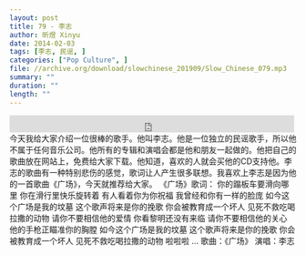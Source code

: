 ```yaml
---
layout: post
title: 79 - 李志
author: 昕煜 Xinyu
date: 2014-02-03
tags: [李志, 民谣, ]
categories: ["Pop Culture", ]
file: //archive.org/download/slowchinese_201909/Slow_Chinese_079.mp3
summary: ""
duration: ""
length: ""
---
```


<iframe src="https://archive.org/embed/slowchinese_201909/Slow_Chinese_079.mp3" width="500" height="30" frameborder="0" webkitallowfullscreen="true" mozallowfullscreen="true" allowfullscreen></iframe>
今天我给大家介绍一位很棒的歌手。他叫李志。他是一位独立的民谣歌手，所以他不属于任何音乐公司。他所有的专辑和演唱会都是他和朋友一起做的。他把自己的歌曲放在网站上，免费给大家下载。他知道，喜欢的人就会买他的CD支持他。李志的歌曲有一种特别悲伤的感觉，歌词让人产生很多联想。我喜欢上李志是因为他的一首歌曲《广场》，今天就推荐给大家。
《广场》歌词：
你的蹋板车要滑向哪里
你在滑行里快乐旋转着
有人看着你为你祝福
我曾经和你有一样的脸庞
如今这个广场是我的坟墓
这个歌声将来是你的挽歌
你会被教育成一个坏人
见死不救吃喝拉撒的动物
请你不要相信他的爱情
你看黎明还没有来临
请你不要相信他的关心
他的手枪正瞄准你的胸膛
如今这个广场是我的坟墓
这个歌声将来是你的挽歌
你会被教育成一个坏人
见死不救吃喝拉撒的动物
啦啦啦 …
歌曲：《广场》
演唱：李志
 
